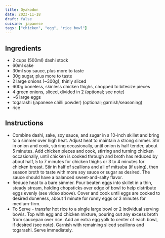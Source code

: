 ```yaml
---
title: Oyakodon
date: 2023-11-18
draft: false
cuisine: japanese
tags: ["chicken", "egg", "rice bowl"]
---
```


## Ingredients
- 2 cups (500ml) dashi stock
- 60ml sake
- 30ml soy sauce, plus more to taste
- 30g sugar, plus more to taste
- 2 large onions (~300g), thinly sliced
- 600g boneless, skinless chicken thighs, chopped to bitesize pieces
- 4 green onions, sliced, divided in 2 (optional; see note)
- ~6 large eggs
- togarashi (japanese chilli powder) (optional; garnish/seasoning)
- rice

## Instructions
- Combine dashi, sake, soy sauce, and sugar in a 10-inch skillet and bring to a simmer over high heat. Adjust heat to maintain a strong simmer. Stir in onion and cook, stirring occasionally, until onion is half tender, about 5 minutes. Add chicken pieces and cook, stirring and turning chicken occasionally, until chicken is cooked through and broth has reduced by about half, 5 to 7 minutes for chicken thighs or 3 to 4 minutes for chicken breast. Stir in half of scallions and all of mitsuba (if using), then season broth to taste with more soy sauce or sugar as desired. The sauce should have a balanced sweet-and-salty flavor.
- Reduce heat to a bare simmer. Pour beaten eggs into skillet in a thin, steady stream, holding chopsticks over edge of bowl to help distribute eggs evenly (see video above). Cover and cook until eggs are cooked to desired doneness, about 1 minute for runny eggs or 3 minutes for medium-firm.
- To Serve - transfer hot rice to a single large bowl or 2 individual serving bowls. Top with egg and chicken mixture, pouring out any excess broth from saucepan over rice. Add an extra egg yolk to center of each bowl, if desired (see note). Garnish with remaining sliced scallions and togarashi. Serve immediately.

